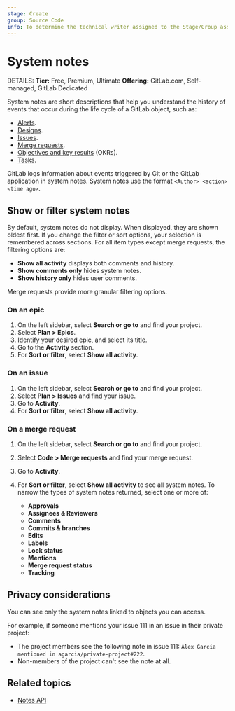 ```yaml
---
stage: Create
group: Source Code
info: To determine the technical writer assigned to the Stage/Group associated with this page, see https://handbook.gitlab.com/handbook/product/ux/technical-writing/#assignments
---
```


# System notes

DETAILS:
**Tier:** Free, Premium, Ultimate
**Offering:** GitLab.com, Self-managed, GitLab Dedicated

System notes are short descriptions that help you understand the history of events
that occur during the life cycle of a GitLab object, such as:

- [Alerts](../../operations/incident_management/alerts.md).
- [Designs](issues/design_management.md).
- [Issues](issues/index.md).
- [Merge requests](merge_requests/index.md).
- [Objectives and key results](../okrs.md) (OKRs).
- [Tasks](../tasks.md).

GitLab logs information about events triggered by Git or the GitLab application
in system notes. System notes use the format `<Author> <action> <time ago>`.

## Show or filter system notes

By default, system notes do not display. When displayed, they are shown oldest first.
If you change the filter or sort options, your selection is remembered across sections.
For all item types except merge requests, the filtering options are:

- **Show all activity** displays both comments and history.
- **Show comments only** hides system notes.
- **Show history only** hides user comments.

Merge requests provide more granular filtering options.

### On an epic

1. On the left sidebar, select **Search or go to** and find your project.
1. Select **Plan > Epics**.
1. Identify your desired epic, and select its title.
1. Go to the **Activity** section.
1. For **Sort or filter**, select **Show all activity**.

### On an issue

1. On the left sidebar, select **Search or go to** and find your project.
1. Select **Plan > Issues** and find your issue.
1. Go to **Activity**.
1. For **Sort or filter**, select **Show all activity**.

### On a merge request

1. On the left sidebar, select **Search or go to** and find your project.
1. Select **Code > Merge requests** and find your merge request.
1. Go to **Activity**.
1. For **Sort or filter**, select **Show all activity** to see all system notes.
   To narrow the types of system notes returned, select one or more of:

   - **Approvals**
   - **Assignees &amp; Reviewers**
   - **Comments**
   - **Commits &amp; branches**
   - **Edits**
   - **Labels**
   - **Lock status**
   - **Mentions**
   - **Merge request status**
   - **Tracking**

## Privacy considerations

You can see only the system notes linked to objects you can access.

For example, if someone mentions your issue 111 in an issue in their private project:

- The project members see the following note in issue 111: `Alex Garcia mentioned in agarcia/private-project#222`.
- Non-members of the project can't see the note at all.

## Related topics

- [Notes API](../../api/notes.md)
